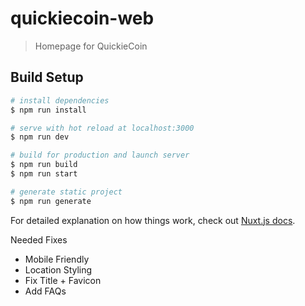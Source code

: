 # quickiecoin-web

> Homepage for QuickieCoin

## Build Setup

``` bash
# install dependencies
$ npm run install

# serve with hot reload at localhost:3000
$ npm run dev

# build for production and launch server
$ npm run build
$ npm run start

# generate static project
$ npm run generate
```

For detailed explanation on how things work, check out [Nuxt.js docs](https://nuxtjs.org).

Needed Fixes

- Mobile Friendly
- Location Styling
- Fix Title + Favicon
- Add FAQs